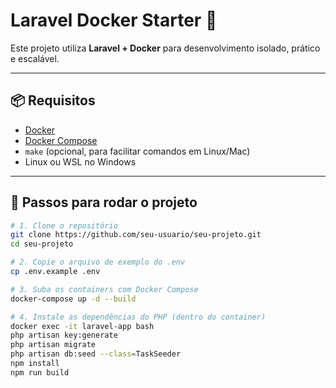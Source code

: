 # Laravel Docker Starter 🚀

Este projeto utiliza **Laravel + Docker** para desenvolvimento isolado, prático e escalável.

---

## 📦 Requisitos

- [Docker](https://www.docker.com/)
- [Docker Compose](https://docs.docker.com/compose/)
- `make` (opcional, para facilitar comandos em Linux/Mac)
- Linux ou WSL no Windows

---

## 🚀 Passos para rodar o projeto

```bash
# 1. Clone o repositório
git clone https://github.com/seu-usuario/seu-projeto.git
cd seu-projeto

# 2. Copie o arquivo de exemplo do .env
cp .env.example .env

# 3. Suba os containers com Docker Compose
docker-compose up -d --build

# 4. Instale as dependências do PHP (dentro do container)
docker exec -it laravel-app bash
php artisan key:generate
php artisan migrate
php artisan db:seed --class=TaskSeeder
npm install
npm run build